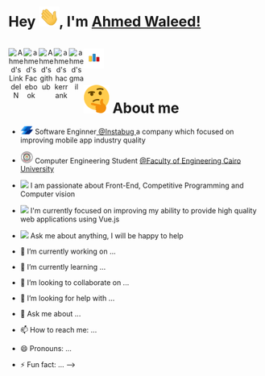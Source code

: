
</div>

# Hey <img src="https://github.com/Ahmed-walid/Ahmed-walid/blob/main/wave.gif" width="40px">, I'm [Ahmed Waleed!](https://github.com/Ahmed-walid) 

<br/>


<div align="center">

<a href="https://www.linkedin.com/in/ahmed-waleed-a9b7371a4">
  <img align="left" alt="Ahmed's LinkdeIN" width="30px" src="https://image.flaticon.com/icons/svg/2111/2111465.svg" draggable="false" />
</a>
<a href="https://www.facebook.com/ahmed.waleed.794/">
  <img align="left" alt="ahmed's Facebook" width="30px" src="https://image.flaticon.com/icons/svg/2111/2111342.svg" draggable="false" />
</a>
<a href="https://github.com/Ahmed-walid">
  <img align="left" alt="Ahmed's github" width="30px" src="https://image.flaticon.com/icons/svg/2111/2111432.svg" draggable="false" />
</a>
<a href="https://www.hackerrank.com/Ahmed_Waleed003?hr_r=1">
  <img align="left" alt="ahmed's hackerrank" width="30px" src="https://assets.brandfolder.com/y9ol94wb/v/331198/view@2x.png?v=1591971279" draggable="false" />
</a>
<a href="mailto:ahmed.ibrahim003@eng-st.cu.edu.eg">
  <img align="left" alt="ahmed's gmail" width="30px" src="https://image.flaticon.com/icons/svg/732/732200.svg" draggable="false" />
</a>

<a href="https://codeforces.com/profile/Ahmed_win">
  <img align="left" alt="ahmed's codeforces" width="40px" src="https://github.com/Ahmed-walid/Ahmed-walid/blob/main/icon.png" draggable="false" />
</a>


</div>

<br />
<br />



# <img src="https://github.com/Ahmed-walid/Ahmed-walid/blob/main/think.png" width="50" draggable="false" > About me

- <img src="https://github.com/AbdallahHemdan/AbdallahHemdan/blob/master/Instabug-Logomark_color.png" width="25" draggable="false"> Software Enginner<a href="https://instabug.com/"> @Instabug </a>  a company which focused on improving mobile app industry quality

- <img src="https://github.com/AbdallahHemdan/AbdallahHemdan/blob/master/logo221.png" width="25" draggable="false"> Computer Engineering Student  <a href="http://eng.cu.edu.eg/ar/">@Faculty of Engineering Cairo University</a>

- <img src="https://image.flaticon.com/icons/svg/888/888954.svg" width="25" draggable="false"> I am passionate about Front-End, Competitive Programming and Computer vision

- <img src="https://www.cielhr.com/wp-content/uploads/2019/10/PerformancewSpace-1080x675.png" width="25" draggable="false"> I'm currently focused on improving my ability to provide high quality web applications using Vue.js

- <img src="https://image.flaticon.com/icons/svg/3094/3094869.svg" width="25" draggable="false"> Ask me about anything, I will be happy to help












- 🔭 I’m currently working on ...
- 🌱 I’m currently learning ...
- 👯 I’m looking to collaborate on ...
- 🤔 I’m looking for help with ...
- 💬 Ask me about ...
- 📫 How to reach me: ...
- 😄 Pronouns: ...
- ⚡ Fun fact: ...
-->
